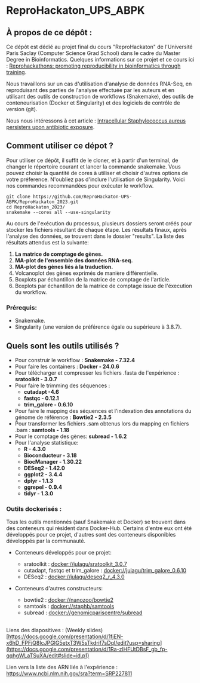 # ReproHackaton_UPS_ABPK

## À propos de ce dépôt :
Ce dépôt est dédié au projet final du cours "ReproHackaton" de l'Université Paris Saclay (Computer Science Grad School) dans le cadre du Master Degree in Bioinformatics.
Quelques informations sur ce projet et ce cours ici : [Reprohackathons: promoting reproducibility in bioinformatics through training](https://doi.org/10.1093/bioinformatics/btad227).

Nous travaillons sur un cas d'utilisation d'analyse de données RNA-Seq, en reproduisant des parties de l'analyse effectuée par les auteurs et en utilisant des outils de construction de workflows (Snakemake), des outils de conteneurisation (Docker et Singularity) et des logiciels de contrôle de version (git).

Nous nous intéressons à cet article :  [Intracellular Staphylococcus aureus persisters upon antibiotic exposure](https://doi.org/10.1038/s41467-020-15966-7).

## Comment utiliser ce dépot ?
Pour utiliser ce dépôt, il suffit de le cloner, et à partir d'un terminal, de changer le répertoire courant et lancer la commande snakemake. Vous pouvez choisir la quantité de cores à utiliser et choisir d'autres options de votre préference. N'oubliez pas d'inclure l'utilisation de Singularity. Voici nos commandes recommandées pour exécuter le workflow.
```
git clone https://github.com/ReproHackaton-UPS-ABPK/ReproHackaton_2023.git
cd ReproHackaton_2023/
snakemake --cores all --use-singularity
```
Au cours de l'exécution du processus, plusieurs dossiers seront créés pour stocker les fichiers résultant de chaque étape. Les résultats finaux, après l'analyse des données, se trouvent dans le dossier "results".
La liste des résultats attendus est la suivante:
1. **La matrice de comptage de gènes.**
2. **MA-plot de l'ensemble des données RNA-seq.**
3. **MA-plot des gènes liés à la traduction.**
4. Volcanoplot des gènes exprimés de manière différentielle.
5. Boxplots par échantillon de la matrice de comptage de l'article.
6. Boxplots par échantillon de la matrice de comptage issue de l'éxecution du workflow.
   
### Prérequis:
* Snakemake.
* Singularity (une version de préférence égale ou supérieure à 3.8.7).

## Quels sont les outils utilisés ?

* Pour construir le workflow : **Snakemake - 7.32.4**
* Pour faire les containers : **Docker - 24.0.6**
* Pour télécharger et compresser les fichiers .fasta de l'expérience : **sratoolkit - 3.0.7**
* Pour faire le trimming des séquences :
    * **cutadapt -4.6**
    * **fastqc - 0.12.1**
    * **trim_galore - 0.6.10**
* Pour faire le mapping des séquences et l'indexation des annotations du génome de référence : **Bowtie2 - 2.3.5**
* Pour transformer les fichiers .sam obtenus lors du mapping en fichiers .bam : **samtools - 1.18**
* Pour le comptage des gènes: **subread - 1.6.2**
* Pour l'analyse statistique:
   * **R - 4.3.0**
   * **Bioconducteur - 3.18**
   * **BiocManager - 1.30.22**
   * **DESeq2 - 1.42.0**   
   * **ggplot2 - 3.4.4**
   * **dplyr - 1.1.3**
   * **ggrepel - 0.9.4**
   * **tidyr - 1.3.0**

### Outils dockerisés :

Tous les outils mentionnés (sauf Snakemake et Docker) se trouvent dans des conteneurs qui résident dans Docker-Hub. Certains d'entre eux ont été développés pour ce projet, d'autres sont des conteneurs disponibles développés par la communauté.

* Conteneurs développés pour ce projet:
    * sratoolkit : [docker://julagu/sratoolkit_3.0.7](https://hub.docker.com/r/julagu/sratoolkit_3.0.7)
    * cutadapt, fastqc et trim_galore : [docker://julagu/trim_galore_0.6.10](https://hub.docker.com/r/julagu/trim_galore_0.6.10)
    * DESeq2 : [docker://julagu/deseq2_r_4.3.0](https://hub.docker.com/r/julagu/deseq2_r_4.3.0)

* Conteneurs d'autres constructeurs:
    * bowtie2 : [docker://nanozoo/bowtie2](https://hub.docker.com/r/nanozoo/bowtie2)
    * samtools : [docker://staphb/samtools](https://hub.docker.com/r/staphb/samtools)
    * subread : [docker://genomicpariscentre/subread](https://hub.docker.com/r/genomicpariscentre/subread)

##
Liens des diapositives : (Weekly slides)[https://docs.google.com/presentation/d/1fjEN-x6hD_FPFjQ8IcJPGlG5etxT3W5sTkdrif7sDqI/edit?usp=sharing](https://docs.google.com/presentation/d/1Ra-zlHFUtDBsF_gb_fp-qqhgWLaTSuXA/edit#slide=id.p1)

Lien vers la liste des ARN liés à l'expérience : https://www.ncbi.nlm.nih.gov/sra?term=SRP227811
